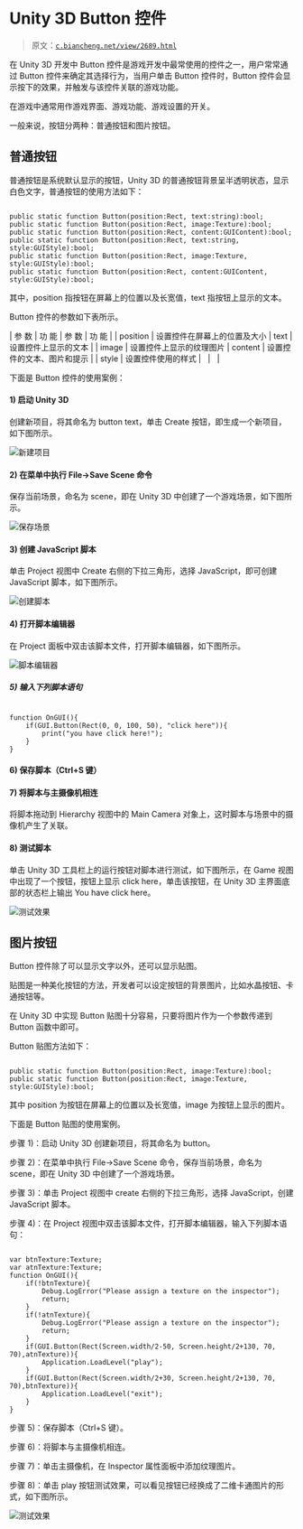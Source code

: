 # Unity 3D Button 控件

> 原文：[`c.biancheng.net/view/2689.html`](http://c.biancheng.net/view/2689.html)

在 Unity 3D 开发中 Button 控件是游戏开发中最常使用的控件之一，用户常常通过 Button 控件来确定其选择行为，当用户单击 Button 控件时，Button 控件会显示按下的效果，并触发与该控件关联的游戏功能。

在游戏中通常用作游戏界面、游戏功能、游戏设置的开关。

一般来说，按钮分两种：普通按钮和图片按钮。

## 普通按钮

普通按钮是系统默认显示的按钮，Unity 3D 的普通按钮背景呈半透明状态，显示白色文字，普通按钮的使用方法如下：

```

public static function Button(position:Rect, text:string):bool;
public static function Button(position:Rect, image:Texture):bool;
public static function Button(position:Rect, content:GUIContent):bool;
public static function Button(position:Rect, text:string, style:GUIStyle):bool;
public static function Button(position:Rect, image:Texture, style:GUIStyle):bool;
public static function Button(position:Rect, content:GUIContent, style:GUIStyle):bool;
```

其中，position 指按钮在屏幕上的位置以及长宽值，text 指按钮上显示的文本。

Button 控件的参数如下表所示。

| 参 数 | 功 能 | 参 数 | 功 能 |
| position | 设置控件在屏幕上的位置及大小 | text | 设置控件上显示的文本 |
| image | 设置控件上显示的纹理图片 | content | 设置控件的文本、图片和提示 |
| style | 设置控件使用的样式 |   |   |

下面是 Button 控件的使用案例：

#### 1) 启动 Unity 3D

创建新项目，将其命名为 button text，单击 Create 按钮，即生成一个新项目，如下图所示。

![新建项目](img/4a4c2bcccb6d7b3742e073af4d961764.png)

#### 2) 在菜单中执行 File→Save Scene 命令

保存当前场景，命名为 scene，即在 Unity 3D 中创建了一个游戏场景，如下图所示。

![保存场景](img/9c9be384d94a96b068bf73ae2c54b4ba.png)

#### 3) 创建 JavaScript 脚本

单击 Project 视图中 Create 右侧的下拉三角形，选择 JavaScript，即可创建 JavaScript 脚本，如下图所示。

![创建脚本](img/4a9c250d6139785d1e7e8a9127f536ff.png)

#### 4) 打开脚本编辑器

在 Project 面板中双击该脚本文件，打开脚本编辑器，如下图所示。

![脚本编辑器](img/4b834df8369707ef3e778b21732c5617.png)

##### 5) 输入下列脚本语句

```

function OnGUI(){
    if(GUI.Button(Rect(0, 0, 100, 50), "click here")){
        print("you have click here!");
    }
}
```

#### 6) 保存脚本（Ctrl+S 键）

#### 7) 将脚本与主摄像机相连

将脚本拖动到 Hierarchy 视图中的 Main Camera 对象上，这时脚本与场景中的摄像机产生了关联。

#### 8) 测试脚本

单击 Unity 3D 工具栏上的运行按钮对脚本进行测试，如下图所示，在 Game 视图中出现了一个按钮，按钮上显示 click here，单击该按钮，在 Unity 3D 主界面底部的状态栏上输出 You have click here。

![测试效果](img/1a58e40d0cc5d3802b1ab018b4c3fed3.png)

## 图片按钮

Button 控件除了可以显示文字以外，还可以显示贴图。

贴图是一种美化按钮的方法，开发者可以设定按钮的背景图片，比如水晶按钮、卡通按钮等。

在 Unity 3D 中实现 Button 贴图十分容易，只要将图片作为一个参数传递到 Button 函数中即可。

Button 贴图方法如下：

```

public static function Button(position:Rect, image:Texture):bool;
public static function Button(position:Rect, image:Texture, style:GUIStyle):bool;
```

其中 position 为按钮在屏幕上的位置以及长宽值，image 为按钮上显示的图片。

下面是 Button 贴图的使用案例。

步骤 1)：启动 Unity 3D 创建新项目，将其命名为 button。

步骤 2)：在菜单中执行 File→Save Scene 命令，保存当前场景，命名为 scene，即在 Unity 3D 中创建了一个游戏场景。

步骤 3)：单击 Project 视图中 create 右侧的下拉三角形，选择 JavaScript，创建 JavaScript 脚本。

步骤 4)：在 Project 视图中双击该脚本文件，打开脚本编辑器，输入下列脚本语句：

```

var btnTexture:Texture;
var atnTexture:Texture;
function OnGUI(){
    if(!btnTexture){
        Debug.LogError("Please assign a texture on the inspector");
        return;
    }
    if(!atnTexture){
        Debug.LogError("Please assign a texture on the inspector");
        return;
    }
    if(GUI.Button(Rect(Screen.width/2-50, Screen.height/2+130, 70, 70),atnTexture)){
        Application.LoadLevel("play");
    }
    if(GUI.Button(Rect(Screen.width/2+30, Screen.height/2+130, 70, 70),btnTexture)){
        Application.LoadLevel("exit");
    }
}
```

步骤 5)：保存脚本（Ctrl+S 键）。

步骤 6)：将脚本与主摄像机相连。

步骤 7)：单击主摄像机，在 Inspector 属性面板中添加纹理图片。

步骤 8)：单击 play 按钮测试效果，可以看见按钮已经换成了二维卡通图片的形式，如下图所示。

![测试效果](img/9564afd8c65879d8c45101ccb5909fd5.png)